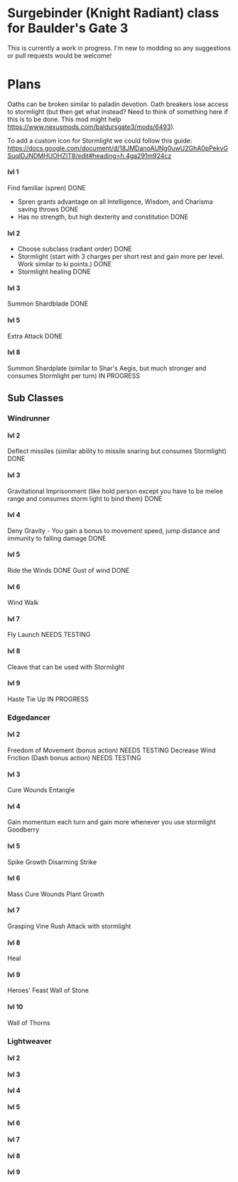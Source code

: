 # Surgebinder (Knight Radiant) class for Baulder's Gate 3
This is currently a work in progress. I'm new to modding so any suggestions or pull requests would be welcome!

# Plans
Oaths can be broken similar to paladin devotion. Oath breakers lose access to stormlight (but then get what instead? Need to think of something here if this is to be done. This mod might help https://www.nexusmods.com/baldursgate3/mods/6493).

To add a custom icon for Stormlight we could follow this guide: https://docs.google.com/document/d/18JMDanoAUNg0uwU2GhA0pPekvGSuqIDJNDMHUOHZIT8/edit#heading=h.4ga291m924cz

#### lvl 1
Find familiar (spren) DONE
* Spren grants advantage on all Intelligence, Wisdom, and Charisma saving throws DONE
* Has no strength, but high dexterity and constitution DONE

#### lvl 2
* Choose subclass (radiant order) DONE
* Stormlight (start with 3 charges per short rest and gain more per level. Work similar to ki points.) DONE
* Stormlight healing DONE

#### lvl 3
Summon Shardblade DONE

#### lvl 5
Extra Attack DONE

#### lvl 8
Summon Shardplate (similar to Shar's Aegis, but much stronger and consumes Stormlight per turn) IN PROGRESS

## Sub Classes
### Windrunner
#### lvl 2
Deflect missiles (similar ability to missile snaring but consumes Stormlight) DONE

#### lvl 3
Gravitational Imprisonment (like hold person except you have to be melee range and consumes storm light to bind them) DONE

#### lvl 4
Deny Gravity - You gain a bonus to movement speed, jump distance and immunity to falling damage DONE

#### lvl 5
Ride the Winds DONE
Gust of wind DONE

#### lvl 6
Wind Walk

#### lvl 7
Fly
Launch NEEDS TESTING

#### lvl 8
Cleave that can be used with Stormlight

#### lvl 9
Haste
Tie Up IN PROGRESS

### Edgedancer
#### lvl 2
Freedom of Movement (bonus action) NEEDS TESTING
Decrease Wind Friction (Dash bonus action) NEEDS TESTING

#### lvl 3
Cure Wounds
Entangle

#### lvl 4
Gain momentum each turn and gain more whenever you use stormlight
Goodberry

#### lvl 5
Spike Growth
Disarming Strike

#### lvl 6
Mass Cure Wounds
Plant Growth

#### lvl 7
Grasping Vine
Rush Attack with stormlight

#### lvl 8
Heal

#### lvl 9
Heroes' Feast
Wall of Stone

#### lvl 10
Wall of Thorns

### Lightweaver
#### lvl 2

#### lvl 3

#### lvl 4

#### lvl 5

#### lvl 6

#### lvl 7

#### lvl 8

#### lvl 9